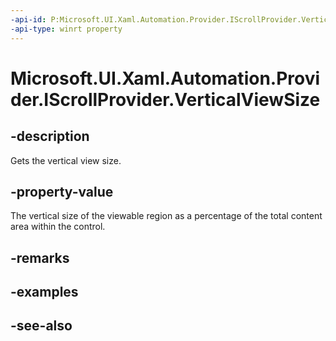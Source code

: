 ```yaml
---
-api-id: P:Microsoft.UI.Xaml.Automation.Provider.IScrollProvider.VerticalViewSize
-api-type: winrt property
---
```


<!-- Property syntax
public double VerticalViewSize { get; }
-->

# Microsoft.UI.Xaml.Automation.Provider.IScrollProvider.VerticalViewSize

## -description
Gets the vertical view size.

## -property-value
The vertical size of the viewable region as a percentage of the total content area within the control.

## -remarks

## -examples

## -see-also

